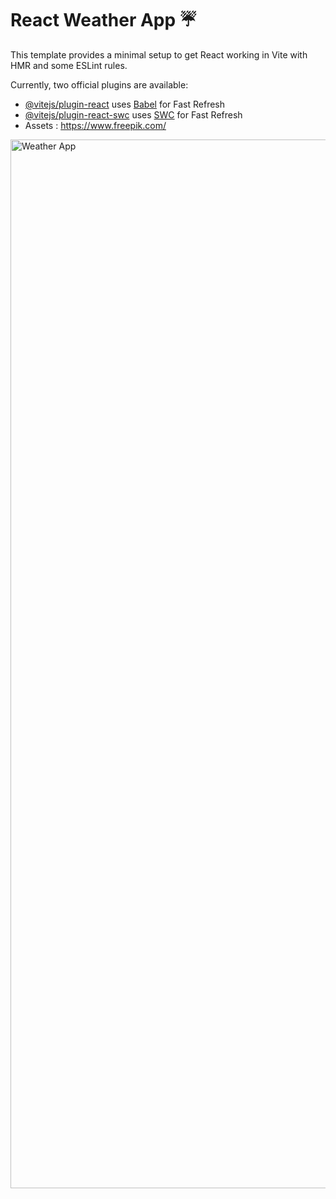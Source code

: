 # React Weather App ☔️

This template provides a minimal setup to get React working in Vite with HMR and some ESLint rules.

Currently, two official plugins are available:

- [@vitejs/plugin-react](https://github.com/vitejs/vite-plugin-react/blob/main/packages/plugin-react/README.md) uses [Babel](https://babeljs.io/) for Fast Refresh
- [@vitejs/plugin-react-swc](https://github.com/vitejs/vite-plugin-react-swc) uses [SWC](https://swc.rs/) for Fast Refresh
- Assets : https://www.freepik.com/



<img width="1678" alt="Weather App" src="https://github.com/user-attachments/assets/c6533e7d-52fd-4ccc-9760-2db86a818e1b">

